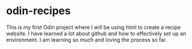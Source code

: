 # odin-recipes
This is my first Odin project where I will be using html to create a recipe website.  I have learned a lot about github and how to effectively set up an environment. I am learning so much and loving the process so far. 